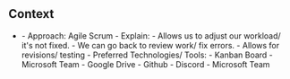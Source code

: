 # <Section Architecture>
## Context
<Short paragraph: This section covers how our team will work.>

- <Bullets or tables as required by your section>
    -  Approach: Agile Scrum
        - Explain: 
            - Allows us to adjust our workload/ it's not fixed. 
            - We can go back to review work/ fix errors. 
            - Allows for revisions/ testing 
    - Preferred Technologies/ Tools:
        - Kanban Board 
        - Microsoft Team
        - Google Drive 
        - Github 
        - Discord 
        - Microsoft Team

